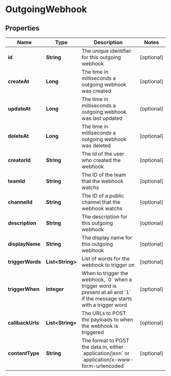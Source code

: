 

# OutgoingWebhook


## Properties

| Name | Type | Description | Notes |
|------------ | ------------- | ------------- | -------------|
|**id** | **String** | The unique identifier for this outgoing webhook |  [optional] |
|**createAt** | **Long** | The time in milliseconds a outgoing webhook was created |  [optional] |
|**updateAt** | **Long** | The time in milliseconds a outgoing webhook was last updated |  [optional] |
|**deleteAt** | **Long** | The time in milliseconds a outgoing webhook was deleted |  [optional] |
|**creatorId** | **String** | The Id of the user who created the webhook |  [optional] |
|**teamId** | **String** | The ID of the team that the webhook watchs |  [optional] |
|**channelId** | **String** | The ID of a public channel that the webhook watchs |  [optional] |
|**description** | **String** | The description for this outgoing webhook |  [optional] |
|**displayName** | **String** | The display name for this outgoing webhook |  [optional] |
|**triggerWords** | **List&lt;String&gt;** | List of words for the webhook to trigger on |  [optional] |
|**triggerWhen** | **Integer** | When to trigger the webhook, &#x60;0&#x60; when a trigger word is present at all and &#x60;1&#x60; if the message starts with a trigger word |  [optional] |
|**callbackUrls** | **List&lt;String&gt;** | The URLs to POST the payloads to when the webhook is triggered |  [optional] |
|**contentType** | **String** | The format to POST the data in, either &#x60;application/json&#x60; or &#x60;application/x-www-form-urlencoded&#x60; |  [optional] |



